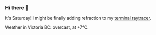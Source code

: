 ### Hi there :wave:

It's Saturday! I might be finally adding refraction to my [terminal raytracer](https://github.com/bewuethr/bash-raytracer).

Weather in Victoria BC: overcast, at +7°C.
